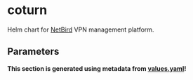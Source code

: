 # coturn

Helm chart for [NetBird](https://github.com/netbirdio/netbird) VPN management platform.

## Parameters

**This section is generated using metadata from [values.yaml](values.yaml)!**
